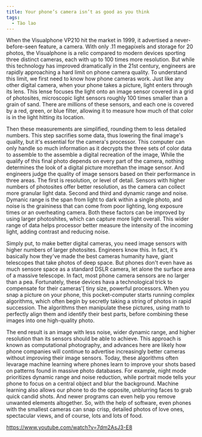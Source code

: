 ```yaml
---
title: Your phone’s camera isn’t as good as you think
tags:
  - Tào lao
---
```


When the Visualphone VP210 hit the market in 1999, it advertised a never-before-seen feature, a camera. With only .11 megapixels and storage for 20 photos, the Visualphone is a relic compared to modern devices sporting three distinct cameras, each with up to 100 times more resolution. But while this technology has improved dramatically in the 21st century, engineers are rapidly approaching a hard limit on phone camera quality. To understand this limit, we first need to know how phone cameras work. Just like any other digital camera, when your phone takes a picture, light enters through its lens. This lense focuses the light onto an image sensor covered in a grid of photosites, microscopic light sensors roughly 100 times smaller than a grain of sand. There are millions of these sensors, and each one is covered by a red, green, or blue filter, allowing it to measure how much of that color is in the light hitting its location.

Then these measurements are simplified, rounding them to less detailed numbers. This step sacrifies some data, thus lowering the final image's quality, but it's essential for the camera's processor. This computer can only handle so much information as it decrypts the three sets of color data to assemble to the assemble a digital recreation of the image, While the qualify of this final photo depends on every part of the camera, nothing determines the look of a digital picture morethan the image sensor. And engineers judge the quality of image sensors based on their performance in three areas. The first is resolution, or level of detail. Sensors with higher numbers of photosites offer better resolution, as the camera can collect more granular light data. Second and third and dynamic range and noise. Dymanic range is the span from light to dark within a single photo, and noise is the graininess that can come from poor lighting, long exposure times or an overheating camera. Both these factors can be improved by using larger photoshites, which can capture more light overall. This wider range of data helps processor better measure the intensity of the incoming light, adding contrast and reducing noise.

Simply put, to make better digital cameras, you need image sensors with higher numbers of larger photosites. Engineers know this. In fact, it's basically how they've made the best cameras humanity have, giant telescopes that take photos of deep space. But phones don't even have as much sensore space as a standard DSLR camera, let alone the surface area of a massive telescope. In fact, most phone camera sensors are no larger than a pea. Fortunately, these devices hava a technological trick to compensate for their cameras'[ tiny size, powerful processors. When you snap a picture on your phone, this pocket-computer starts running complex algorithms, which often begin by secretly taking a string of photos in rapid succession. The algorithms then manipulate these pictures, using math to perfectly align them and identify their best parts, before combining these images into one high-quality photo.

The end result is an image with less noise, wider dynamic range, and higher resolution than its sensors should be able to achieve. This approach is known as computational photography, and advances here are likely how phone companies will continue to advertise increasingly better cameras without improving their image sensors. Today, these algorithms often levarage machine learning where phones learn to improve your shots based on patterns found in massive photo databases. For example, night mode prioritizes dynamic range and noise reduction, while portrait mode tells your phone to focus on a central object and blur the background. Machine learning also allows our phone to do the opposite, unblurring faces to grab quick candid shots. And newer programs can even help you remove unwanted elements altogether. So, with the help of software, even phones with the smallest cameras can snap crisp, detailed photos of love ones, spectacular views, and of course, lots and lots of food.

https://www.youtube.com/watch?v=7dm2AsJ3-E8

